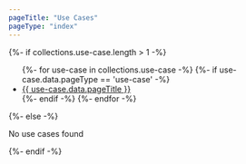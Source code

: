```yaml
---
pageTitle: "Use Cases"
pageType: "index"
---
```

{%- if collections.use-case.length > 1 -%}
<ul>
	{%- for use-case in collections.use-case -%}
		{%- if use-case.data.pageType == 'use-case' -%}
		<li><a href="{{ use-case.page.url }}">{{ use-case.data.pageTitle }}</a></li>
		{%- endif -%}
	{%- endfor -%}
</ul>
{%- else -%}
<p>No use cases found</p>
{%- endif -%}

